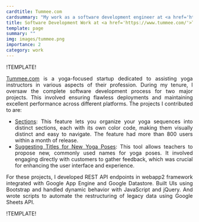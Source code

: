 ```yaml
---
cardtitle: Tummee.com
cardsummary: "My work as a software development engineer at <a href='https://www.tummee.com/'><u>Tummee.com</u></a>"
title: Software Development Work at <a href='https://www.tummee.com/'>Tummee.com</a>
template: page
summary: ""
img: images/tummee.png
importance: 2
category: work
---
```



!TEMPLATE!
<p style="text-align: justify;">
	<a href="https://www.tummee.com"><u>Tummee.com</u></a> is a yoga-focused startup dedicated to assisting yoga instructors in various aspects of their profession. During my tenure, I oversaw the complete software development process for two major projects. This involved ensuring flawless deployments and maintaining excellent performance across different platforms. The projects I contributed to are:
	<ul style="text-align: justify;">
		<li>
			<a href="https://www.tummee.com/help/faqs/groupposes/sections"><u>Sections</u></a>: This feature lets you organize your yoga sequences into distinct sections, each with its own color code, making them visually distinct and easy to navigate. The feature had more than 800 users within a month of release.
		</li>
		<li>
			<a href="https://www.tummee.com/ticket/suggest-pose-title?reqTitle=Downward%20Facing%20Dog%20Pose"><u>Suggesting Titles for New Yoga Poses</u></a>: This tool allows teachers to propose new, commonly used names for yoga poses. It involved engaging directly with customers to gather feedback, which was crucial for enhancing the user interface and experience.
		</li>
	</ul>
</p>
<p style="text-align: justify;">
	For these projects, I developed REST API endpoints in webapp2 framework integrated with Google App Engine and Google Datastore. Built UIs using Bootstrap and handled dynamic behavior with JavaScript and jQuery. And wrote scripts to automate the restructuring of legacy data using Google Sheets API.
</p>
!TEMPLATE!